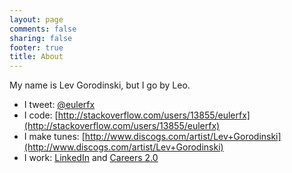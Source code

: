 ```yaml
---
layout: page
comments: false
sharing: false
footer: true
title: About
---
```

My name is Lev Gorodinski, but I go by Leo.

- I tweet: [@eulerfx](https://twitter.com/#!/eulerfx)
- I code: [http://stackoverflow.com/users/13855/eulerfx](http://stackoverflow.com/users/13855/eulerfx)
- I make tunes: [http://www.discogs.com/artist/Lev+Gorodinski](http://www.discogs.com/artist/Lev+Gorodinski)
- I work: [LinkedIn](http://www.linkedin.com/in/levgorodinski) and [Careers 2.0](http://careers.stackoverflow.com/eulerfx)